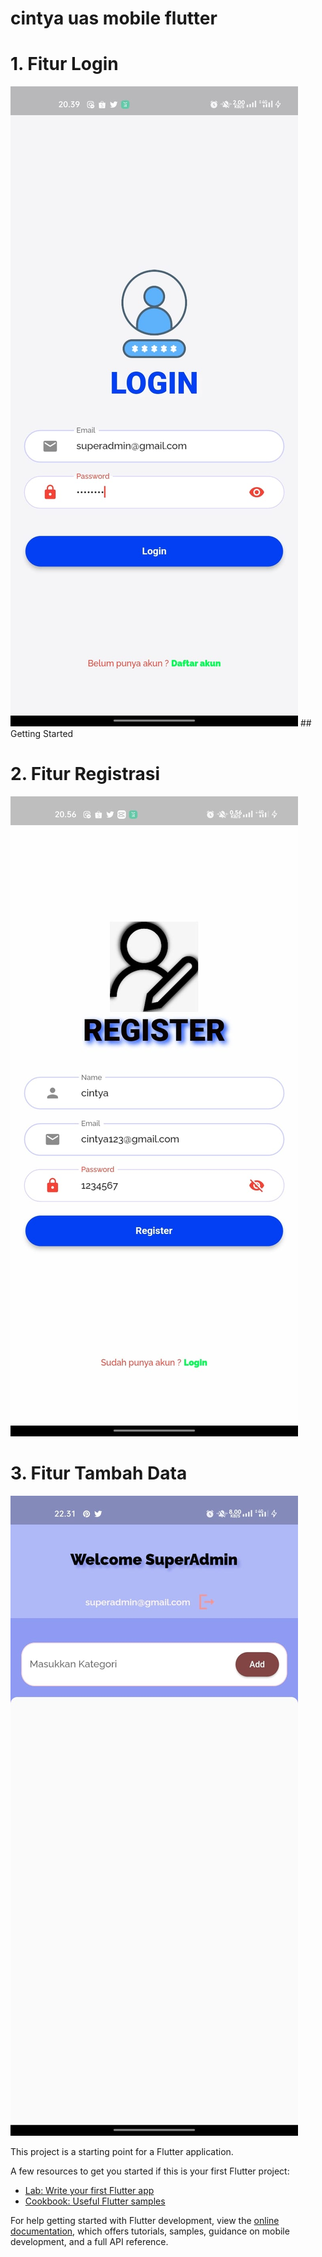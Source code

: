 # cintya uas mobile flutter 

# 1. Fitur Login 
<img src = "assets/login.jpg">
## Getting Started

# 2. Fitur Registrasi
<img src = "assets/registrasi.jpg">

# 3. Fitur Tambah Data
<img src = "assets/tambah data.jpg">

This project is a starting point for a Flutter application.

A few resources to get you started if this is your first Flutter project:

- [Lab: Write your first Flutter app](https://docs.flutter.dev/get-started/codelab)
- [Cookbook: Useful Flutter samples](https://docs.flutter.dev/cookbook)

For help getting started with Flutter development, view the
[online documentation](https://docs.flutter.dev/), which offers tutorials,
samples, guidance on mobile development, and a full API reference.
